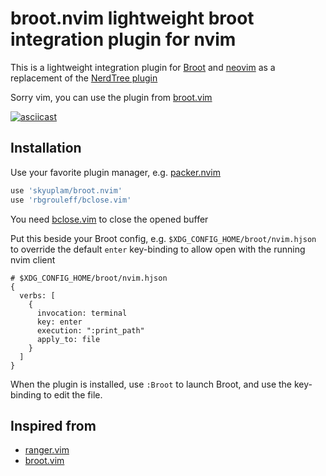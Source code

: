 # broot.nvim lightweight broot integration plugin for nvim

This is a lightweight integration plugin for [Broot](https://github.com/Canop/broot)
and [neovim](https://neovim.io/) as a replacement of the [NerdTree plugin](https://github.com/preservim/nerdtree)

Sorry vim, you can use the plugin from [broot.vim](https://gitlab.com/lstwn/broot.vim/-/tree/master)

[![asciicast](https://asciinema.org/a/402488.svg)](https://asciinema.org/a/402488)

## Installation

Use your favorite plugin manager, e.g. [packer.nvim](https://github.com/wbthomason/packer.nvim)

```lua
use 'skyuplam/broot.nvim'
use 'rbgrouleff/bclose.vim'
```

You need [bclose.vim](https://github.com/rbgrouleff/bclose.vim) to close the
opened buffer

Put this beside your Broot config, e.g. `$XDG_CONFIG_HOME/broot/nvim.hjson` to
override the default `enter` key-binding to allow open with the running nvim
client

```hjson
# $XDG_CONFIG_HOME/broot/nvim.hjson
{
  verbs: [
    {
      invocation: terminal
      key: enter
      execution: ":print_path"
      apply_to: file
    }
  ]
}
```

When the plugin is installed, use `:Broot` to launch Broot, and use the key-binding
to edit the file.

## Inspired from

- [ranger.vim](https://github.com/francoiscabrol/ranger.vim)
- [broot.vim](https://gitlab.com/lstwn/broot.vim/-/tree/master)
